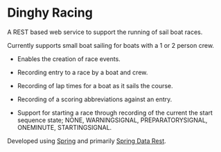 # Dinghy Racing  
  
A REST based web service to support the running of sail boat races.  
  
Currently supports small boat sailing for boats with a 1 or 2 person crew.  
  
- Enables the creation of race events.  
  
- Recording entry to a race by a boat and crew.  
  
- Recording of lap times for a boat as it sails the course.  
  
- Recording of a scoring abbreviations against an entry.  
  
- Support for starting a race through recording of the current the start sequence state; NONE, WARNINGSIGNAL, PREPARATORYSIGNAL, ONEMINUTE, STARTINGSIGNAL.  
  
Developed using [Spring](https://spring.io/) and primarily [Spring Data Rest](https://spring.io/projects/spring-data-rest).